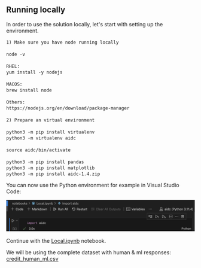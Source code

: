 <a id="local"></a>
## Running locally
In order to use the solution locally, let's start with setting up the environment.

```
1) Make sure you have node running locally 

node -v

RHEL: 
yum install -y nodejs 

MACOS:
brew install node 

Others:
https://nodejs.org/en/download/package-manager

2) Prepare an virtual environment

python3 -m pip install virtualenv
python3 -m virtualenv aidc

source aidc/bin/activate

python3 -m pip install pandas
python3 -m pip install matplotlib
python3 -m pip install aidc-1.4.zip
```

You can now use the Python environment for example in Visual Studio Code:

![vsc](../images/vsc.png)

Continue with the [Local.ipynb](../notebooks/Local.ipynb) notebook.

We will be using the complete dataset with human & ml responses: [credit_human_ml.csv](../data/credit_human_ml.csv)
